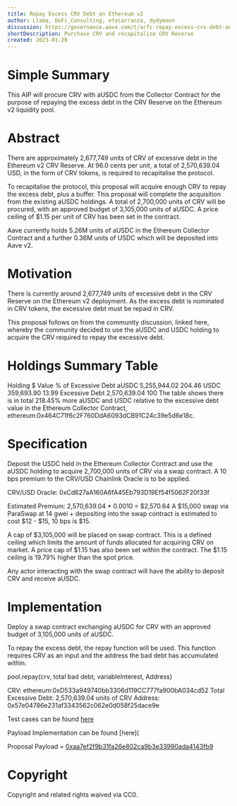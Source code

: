 ```yaml
---
title: Repay Excess CRV Debt on Ethereum v2
author: Llama, DeFi_Consulting, efecarranza, dydymoon
discussion: https://governance.aave.com/t/arfc-repay-excess-crv-debt-on-ethereum-v2/10955
shortDescription: Purchase CRV and recapitalise CRV Reserve
created: 2023-01-20
---
```


# Simple Summary

This AIP will procure CRV with aUSDC from the Collector Contract for the purpose of repaying the excess debt in the CRV Reserve on the Ethereum v2 liquidity pool.

# Abstract
There are approximately 2,677,749 units of CRV of excessive debt in the Ethereum v2 CRV Reserve. At 96.0 cents per unit, a total of 2,570,639.04 USD, in the form of CRV tokens, is required to recapitalise the protocol.

To recapitalise the protocol, this proposal will acquire enough CRV to repay the excess debt, plus a buffer. This proposal will complete the acquisition from the existing aUSDC holdings. A total of 2,700,000 units of CRV will be procured, with an approved budget of 3,105,000 units of aUSDC. A price ceiling of $1.15 per unit of CRV has been set in the contract.

Aave currently holds 5.26M units of aUSDC in the Ethereum Collector Contract and a further 0.36M units of USDC which will be deposited into Aave v2.

# Motivation

There is currently around 2,677,749 units of excessive debt in the CRV Reserve on the Ethereum v2 deployment. As the excess debt is nominated in CRV tokens, the excessive debt must be repaid in CRV.

This proposal follows on from the community discussion, linked here, whereby the community decided to use the aUSDC and USDC holding to acquire the CRV required to repay the excessive debt.

# Holdings Summary Table

Holding	$ Value	% of Excessive Debt
aUSDC	5,255,944.02	204.46
USDC	359,693.90	13.99
Excessive Debt	2,570,639.04	100
The table shows there is in total 218.45% more aUSDC and USDC relative to the excessive debt value in the Ethereum Collector Contract, ethereum:0x464C71f6c2F760DdA6093dCB91C24c39e5d6e18c.

# Specification

Deposit the USDC held in the Ethereum Collector Contract and use the aUSDC holding to acquire 2,700,000 units of CRV via a swap contract. A 10 bps premium to the CRV/USD Chainlink Oracle is to be applied.

CRV/USD Oracle: 0xCd627aA160A6fA45Eb793D19Ef54f5062F20f33f

Estimated Premium: 2,570,639.04 * 0.0010 = $2,570.64
A $15,000 swap via ParaSwap at 14 gwei + depositing into the swap contract is estimated to cost $12 - $15, 10 bps is $15.

A cap of $3,105,000 will be placed on swap contract. This is a defined ceiling which limits the amount of funds allocated for acquiring CRV on market. A price cap of $1.15 has also been set within the contract. The $1.15 ceiling is 19.79% higher than the spot price.

Any actor interacting with the swap contract will have the ability to deposit CRV and receive aUSDC.

# Implementation

Deploy a swap contract exchanging aUSDC for CRV with an approved budget of 3,105,000 units of aUSDC.

To repay the excess debt, the repay function will be used. This function requires CRV as an input and the address the bad debt has accumulated within.

pool.repay(crv, total bad debt, variableInterest, Address)

CRV: ethereum:0xD533a949740bb3306d119CC777fa900bA034cd52
Total Excessive Debt: 2,570,639.04 units of CRV
Address: 0x57e04786e231af3343562c062e0d058f25dace9e

Test cases can be found [here](https://github.com/llama-community/aave-repay-excess-crv-debt/blob/main/src/test/ProposalPayloadE2E.t.sol)

Payload Implementation can be found [here](

Proposal Payload = [0xaa7ef2f9b31fa26e802ca9b3e33990ada4143fb9](https://etherscan.io/address/0xaa7ef2f9b31fa26e802ca9b3e33990ada4143fb9)

# Copyright

Copyright and related rights waived via CC0.
